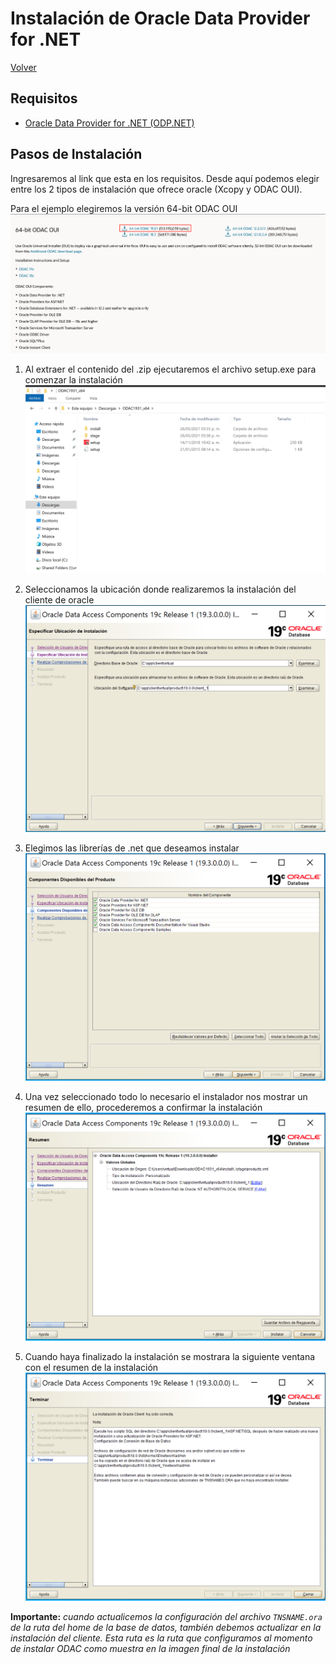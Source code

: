# Instalación de Oracle Data Provider for .NET

[Volver](../readme.md)

## Requisitos

- [Oracle Data Provider for .NET (ODP.NET)](https://www.oracle.com/database/technologies/dotnet-odacdeploy-downloads.html)

## Pasos de Instalación

Ingresaremos al link que esta en los requisitos. Desde aquí podemos elegir entre los 2 tipos de instalación que ofrece oracle (Xcopy y ODAC OUI).

Para el ejemplo elegiremos la versión 64-bit ODAC OUI ![ODAC 19.3](img/ODAC_OUI_Download.png)

1. Al extraer el contenido del .zip ejecutaremos el archivo setup.exe para comenzar la instalación ![ODAC 19.3](img/ODAC_OUI_Setup.png)

2. Seleccionamos la ubicación donde realizaremos la instalación del cliente de oracle ![ODAC 19.3](img/ODAC_OUI_Install_path.png)

3. Elegimos las librerías de .net que deseamos instalar ![ODAC 19.3](img/ODAC_OUI_Install_products.png)

4. Una vez seleccionado todo lo necesario el instalador nos mostrar un resumen de ello, procederemos a confirmar la instalación ![ODAC 19.3](img/ODAC_OUI_Install_Resume.png)

5. Cuando haya finalizado la instalación se mostrara la siguiente ventana con el resumen de la instalación ![ODAC 19.3](img/ODAC_OUI_Install_finish.png)

**Importante:** *cuando actualicemos la configuración del archivo `TNSNAME.ora` de la ruta del home de la base de datos, también debemos actualizar en la instalación del cliente. Esta ruta es la ruta que configuramos al momento de instalar ODAC como muestra en la imagen final de la instalación*